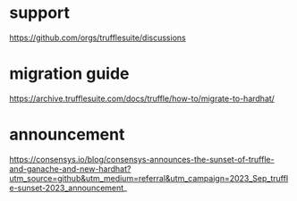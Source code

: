 # support
https://github.com/orgs/trufflesuite/discussions

# migration guide
https://archive.trufflesuite.com/docs/truffle/how-to/migrate-to-hardhat/

# announcement

https://consensys.io/blog/consensys-announces-the-sunset-of-truffle-and-ganache-and-new-hardhat?utm_source=github&utm_medium=referral&utm_campaign=2023_Sep_truffle-sunset-2023_announcement_